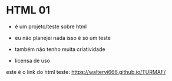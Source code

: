# HTML 01

 - é um projeto/teste sobre html 
 
 - eu não planejei nada isso é só um teste
 
 - também não tenho muita criatividade
 
 - licensa de uso 
 
 este é o link do html teste: https://waltervi666.github.io/TURMAF/
